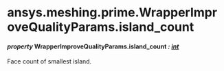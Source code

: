# ansys.meshing.prime.WrapperImproveQualityParams.island_count

#### *property* WrapperImproveQualityParams.island_count *: [int](https://docs.python.org/3.11/library/functions.html#int)*

Face count of smallest island.

<!-- !! processed by numpydoc !! -->
